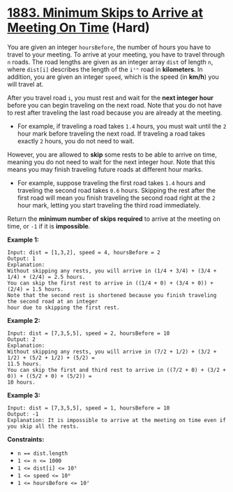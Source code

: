 # [1883. Minimum Skips to Arrive at Meeting On Time][link] (Hard)

[link]: https://leetcode.cn/problems/minimum-skips-to-arrive-at-meeting-on-time/

You are given an integer `hoursBefore`, the number of hours you have to travel to your meeting. To
arrive at your meeting, you have to travel through `n` roads. The road lengths are given as an
integer array `dist` of length `n`, where `dist[i]` describes the length of the `iᵗʰ` road in
**kilometers**. In addition, you are given an integer `speed`, which is the speed (in **km/h**) you
will travel at.

After you travel road `i`, you must rest and wait for the **next integer hour** before you can begin
traveling on the next road. Note that you do not have to rest after traveling the last road because
you are already at the meeting.

- For example, if traveling a road takes `1.4` hours, you must wait until the `2` hour mark before
traveling the next road. If traveling a road takes exactly `2` hours, you do not need to wait.

However, you are allowed to **skip** some rests to be able to arrive on time, meaning you do not
need to wait for the next integer hour. Note that this means you may finish traveling future roads
at different hour marks.

- For example, suppose traveling the first road takes `1.4` hours and traveling the second road takes
`0.6` hours. Skipping the rest after the first road will mean you finish traveling the second road
right at the `2` hour mark, letting you start traveling the third road immediately.

Return the **minimum number of skips required** to arrive at the meeting on time, or `-1` if it is
**impossible**.

**Example 1:**

```
Input: dist = [1,3,2], speed = 4, hoursBefore = 2
Output: 1
Explanation:
Without skipping any rests, you will arrive in (1/4 + 3/4) + (3/4 + 1/4) + (2/4) = 2.5 hours.
You can skip the first rest to arrive in ((1/4 + 0) + (3/4 + 0)) + (2/4) = 1.5 hours.
Note that the second rest is shortened because you finish traveling the second road at an integer
hour due to skipping the first rest.
```

**Example 2:**

```
Input: dist = [7,3,5,5], speed = 2, hoursBefore = 10
Output: 2
Explanation:
Without skipping any rests, you will arrive in (7/2 + 1/2) + (3/2 + 1/2) + (5/2 + 1/2) + (5/2) =
11.5 hours.
You can skip the first and third rest to arrive in ((7/2 + 0) + (3/2 + 0)) + ((5/2 + 0) + (5/2)) =
10 hours.
```

**Example 3:**

```
Input: dist = [7,3,5,5], speed = 1, hoursBefore = 10
Output: -1
Explanation: It is impossible to arrive at the meeting on time even if you skip all the rests.
```

**Constraints:**

- `n == dist.length`
- `1 <= n <= 1000`
- `1 <= dist[i] <= 10⁵`
- `1 <= speed <= 10⁶`
- `1 <= hoursBefore <= 10⁷`
